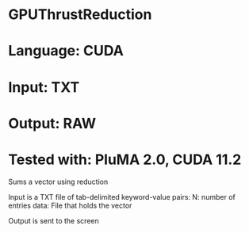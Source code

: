 # GPUThrustReduction
# Language: CUDA
# Input: TXT
# Output: RAW
# Tested with: PluMA 2.0, CUDA 11.2

Sums a vector using reduction

Input is a TXT file of tab-delimited keyword-value pairs:
N: number of entries
data: File that holds the vector

Output is sent to the screen
